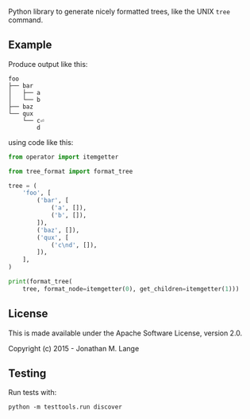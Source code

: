 Python library to generate nicely formatted trees, like the UNIX `tree`
command.

## Example

Produce output like this:

```
foo
├── bar
│   ├── a
│   └── b
├── baz
└── qux
    └── c⏎
        d
```

using code like this:

```python
from operator import itemgetter

from tree_format import format_tree

tree = (
    'foo', [
        ('bar', [
            ('a', []),
            ('b', []),
        ]),
        ('baz', []),
        ('qux', [
            ('c\nd', []),
        ]),
    ],
)

print(format_tree(
    tree, format_node=itemgetter(0), get_children=itemgetter(1)))
```

## License

This is made available under the Apache Software License, version 2.0.

Copyright (c) 2015 - Jonathan M. Lange

## Testing

Run tests with:

```
python -m testtools.run discover
```

